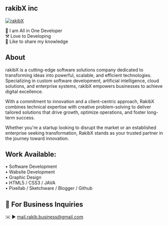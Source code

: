 ## rakibX inc
[<img src='[https://raw.githubusercontent.com/rakib-x-inc/rakib-x-inc/refs/heads/main/Images/Banaras/Banner.png]' alt='rakibX'>](https://github.com/rakib-X-inc/)
<p>
👑 I am All in One Developer <br> 
⚒️ Love to Developing <br> 
💭 Like to share my knowledge </p> 


## About
rakibX is a cutting-edge software solutions company dedicated to transforming ideas into powerful, scalable, and efficient technologies. Specializing in custom software development, artificial intelligence, cloud solutions, and enterprise systems, rakibX empowers businesses to achieve digital excellence.

With a commitment to innovation and a client-centric approach, RakibX combines technical expertise with creative problem-solving to deliver tailored solutions that drive growth, optimize operations, and foster long-term success.

Whether you're a startup looking to disrupt the market or an established enterprise seeking transformation, RakibX stands as your trusted partner in the journey toward innovation.

## Work Available: 
• Software Development <br> 
• Wabsite Development <br>
• Graphic Design <br>
• HTML5 / CSS3 / JAVA <br>
• Pixellab / Sketchware / Blogger / Github <br>


## 📧 For Business Inquiries 
✉️ ► mail.rakib.business@gmail.com
